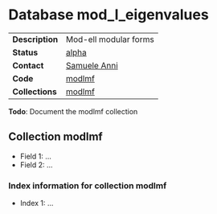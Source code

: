 # Database mod_l_eigenvalues

|||
|---|---|
|**Description**|Mod-ell modular forms|
|**Status**|[alpha](http://beta.lmfdb.org/ModularForm/GL2/ModL/)|
|**Contact**|[Samuele Anni](https://github.com/sanni85)|
|**Code**|[modlmf](https://github.com/LMFDB/lmfdb/tree/master/lmfdb/modlmf)|
|**Collections**|[modlmf](http://beta.lmfdb.org/api/mod_l_eigenvalues/modlmf)|

**Todo**: Document the modlmf collection

## Collection modlmf
* Field 1: ...
* Field 2: ...

### Index information for collection modlmf
* Index 1: ...
